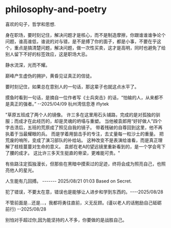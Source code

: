 # philosophy-and-poetry  
喜欢的句子，哲学和思想.  
  
身在职场，要时刻记住，解决问题才是核心，而不是制造摩擦，你跟谁谁谁争论个问题，谁高谁低，谁说的对与错，是不是搏了你的面子，都是小事，不要在乎这个，重点是搞清楚问题，解决问题，做一次性买卖，这才是高明，同时也避免了给别人留下不好的标签效应，这是职场大忌。  
  
静水流深，光而不耀。  
  
巅峰产生虚伪的拥护，黄昏见证真正的信徒。  
  
要时刻记住，如果总在意别人的一句话，那这辈子也就这点水平了。  
    
摸鱼时看到一句话，是摘自一位作者写《士兵突击》的话，“怕输的人，从来都不是真正的强者。”   --2025/04/09  杭州湾信息港 iflytek  
      
"草原五班成了两个人的镜像。 许三多在这里用石头铺路，完成的是对孤独的驯服；而成才在此经历的，却是灵魂的坍塌与重塑。 当他被袁郎用“好好做人”四个字击溃后，五班的荒原成了照见自我的镜子。
带着残破的自尊回到这里，他不再执着于当最耀眼的兵。 而是学着用狙击手的专注，去丈量每一粒沙土的重量。
把荒废的哨所，变成了演习部队的补给站。
这种改变不是表演给谁看，而是真正理解了枝枝蔓蔓对生命的意义。
袁郎在老A的望远镜里重新看到的，是一个学会弯下了腰的成才。
这比许三多天生挺直的脊梁，更难能可贵。"    
  
有些路注定孤独漫长，但那些在黑暗中摸索过的足迹，终将会成为照亮自己，也照亮他人的星光。  
    
人生能有几回搏。     ------- 2025/08/21 01:03 Based on Secret.    
    
犯了错误，不要太在意，错误也是能够让人进步和学到东西的。----2025/08/28  
  
不管前面是...还是...，我都将勇往直前，义无反顾。(谨以老人的话勉励自己砥砺前行) --2025/08/28  
    
别怕对手超过你,因为能坚持的人不多，你要做的是战胜自己。    
  
